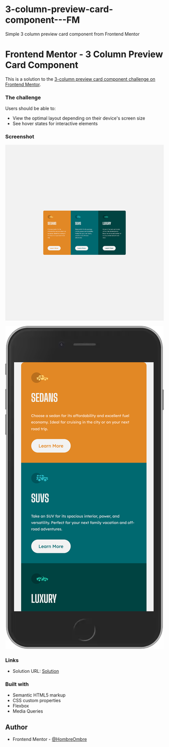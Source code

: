 # 3-column-preview-card-component---FM
Simple 3 column preview card component from Frontend Mentor

# Frontend Mentor - 3 Column Preview Card Component

This is a solution to the [3-column preview card component challenge on Frontend Mentor](https://www.frontendmentor.io/challenges/3column-preview-card-component-pH92eAR2-).

### The challenge

Users should be able to:

- View the optimal layout depending on their device's screen size
- See hover states for interactive elements

### Screenshot

![images/desktop_solution.png](images/desktop_solution.png)

![images/mobile_solution.png](images/mobile_solution.png)

### Links

- Solution URL: [Solution](https://hombreombre.github.io/3-column-preview-card-component---FM/)

### Built with

- Semantic HTML5 markup
- CSS custom properties
- Flexbox
- Media Queries

## Author

- Frontend Mentor - [@HombreOmbre](https://www.frontendmentor.io/profile/HombreOmbre)